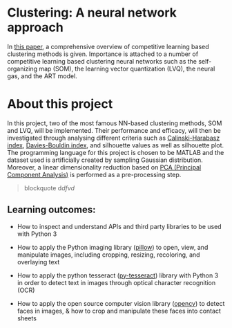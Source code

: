 # Clustering: A neural network approach
In [this paper](https://www.sciencedirect.com/science/article/pii/S089360800900207X), a comprehensive overview of 
competitive learning based clustering methods is given. Importance is attached to a number of competitive learning based clustering 
neural networks such as the self-organizing map (SOM), the learning vector quantization (LVQ), the neural gas, and the ART model.


# About this project
In this project, two of the most famous NN-based clustering methods, SOM and LVQ, will be implemented. Their performance and efficacy,
will then be investigated through analysing different criteria such as 
[Calinski-Harabasz index](https://www.oreilly.com/library/view/machine-learning-algorithms/9781785889622/8dba1062-2dbe-43ce-a9b0-9ea49203ea9a.xhtml), 
[Davies-Bouldin index](https://en.wikipedia.org/wiki/Davies%E2%80%93Bouldin_index), and silhouette values as well as silhouette plot. 
The programming language for this project is chosen to be MATLAB and the dataset used is artificially created by sampling 
Gaussian distribution. Moreover, a linear dimensionality reduction based on 
[PCA (Principal Component Analysis)](https://en.wikipedia.org/wiki/Principal_component_analysis) is performed as a pre-processing step. 

> blockquote d*dfvd*

## Learning outcomes:

* How to inspect and understand APIs and third party libraries to be used with Python 3

* How to apply the Python imaging library ([pillow](https://github.com/python-pillow/Pillow)) to open, view, and manipulate images, including cropping, resizing, recoloring, and overlaying text

* How to apply the python tesseract ([py-tesseract](https://github.com/madmaze/pytesseract)) library with Python 3 in order to detect text in images through optical character recognition (OCR)

* How to apply the open source computer vision library ([opencv](https://github.com/opencv/opencv)) to detect faces in images, & how to crop and manipulate these faces into contact sheets
